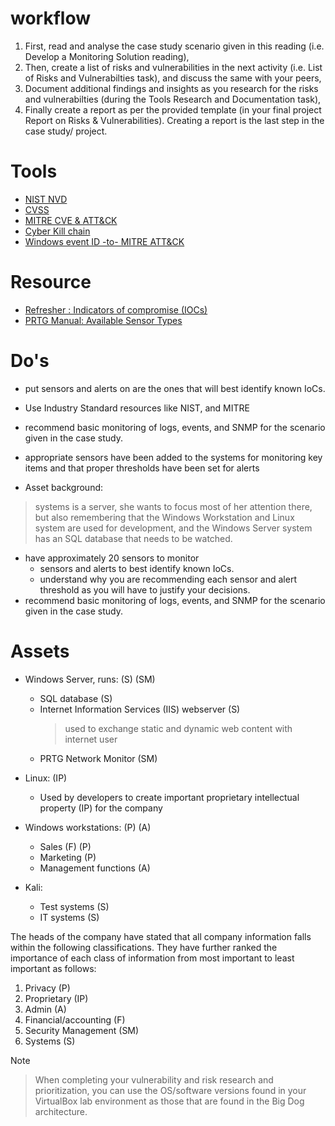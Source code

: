 # workflow
1. First, read and analyse the case study scenario given in this reading (i.e. Develop a Monitoring Solution reading),
2. Then, create a list of risks and vulnerabilities in the next activity (i.e. List of Risks and Vulnerabilties task), and discuss the same with your peers,
3. Document additional findings and insights as you research for the risks and vulnerabilties (during the Tools Research and Documentation task),
4. Finally create a report as per the provided template (in your final project Report on Risks & Vulnerabilities). Creating a report is the last step in the case study/ project.

# Tools
- [NIST NVD](https://nvd.nist.gov/vuln/search)
- [CVSS](https://www.first.org/cvss/calculator/3.1)
- [MITRE CVE & ATT&CK](https://attack.mitre.org/)
- [Cyber Kill chain](https://www.lockheedmartin.com/content/dam/lockheed-martin/rms/documents/cyber/Gaining_the_Advantage_Cyber_Kill_Chain.pdf)
- [Windows event ID -to- MITRE ATT&CK](https://github.com/FredericGariepy/LighthouseLabs/blob/main/PKM/W2/D5/project/COPY%20mitre_v_eventIDs.md)

# Resource
- [Refresher : Indicators of compromise (IOCs)](https://www.fortinet.com/resources/cyberglossary/indicators-of-compromise#:~:text=What%20are%20indicators%20of%20compromise,or%20another%20breach%20in%20security.)
- [PRTG Manual: Available Sensor Types](https://www.paessler.com/manuals/prtg/list_of_available_sensor_types)
# Do's
- put sensors and alerts on are the ones that will best identify known IoCs.
- Use Industry Standard resources like NIST, and MITRE
- recommend basic monitoring of logs, events, and SNMP for the scenario given in the case study.
- appropriate sensors have been added to the systems for monitoring key items and that proper thresholds have been set for alerts

- Asset background:
> systems is a server, she wants to focus most of her attention there, but also remembering that the Windows Workstation and Linux system are used for development, and the Windows Server system has an SQL database that needs to be watched.
- have approximately 20 sensors to monitor
    - sensors and alerts to best identify known IoCs.
    - understand why you are recommending each sensor and alert threshold as you will have to justify your decisions.
- recommend basic monitoring of logs, events, and SNMP for the scenario given in the case study.

# Assets
- Windows Server, runs: (S) (SM)
    - SQL database (S)
    - Internet Information Services (IIS) webserver (S)
      > used to exchange static and dynamic web content with internet user
    - PRTG Network Monitor (SM)

- Linux: (IP)
    - Used by developers to create important proprietary intellectual property (IP) for the company

- Windows workstations: (P) (A)
    - Sales (F) (P)
    - Marketing (P)
    - Management functions (A)

- Kali: 
    - Test systems (S)
    - IT systems (S)

The heads of the company have stated that all company information falls within the following classifications.
They have further ranked the importance of each class of information from most important to least important as follows:

1. Privacy (P)
2. Proprietary (IP)
3. Admin (A)
4. Financial/accounting (F)
5. Security Management (SM)
6. Systems (S)

Note
> When completing your vulnerability and risk research and prioritization, you can use the OS/software versions found in your VirtualBox lab environment as those that are found in the Big Dog architecture.
